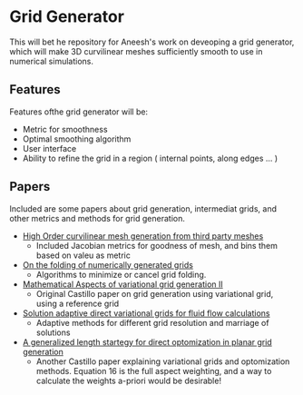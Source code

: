 # Grid Generator
This will bet he repository for Aneesh's work on deveoping a grid generator, which will make 3D curvilinear meshes sufficiently smooth to use in numerical simulations.

## Features
Features ofthe grid generator will be:
- Metric for smoothness
- Optimal smoothing algorithm
- User interface
- Ability to refine the grid in a region ( internal points, along edges ... )

## Papers
Included are some papers about grid generation, intermediat grids, and other metrics and methods for grid generation.
- [High Order curvilinear mesh generation from third party meshes](papers/Curvilinear_Mesh-main.pdf)
  - Included Jacobian metrics for goodness of mesh, and bins them based on valeu as metric
- [On the folding of numerically generated grids](papers/Folding_Numerically_Generated_Grids1988.pdf)
  - Algorithms to minimize or cancel grid folding.
- [Mathematical Aspects of variational grid generation II](papers/MathGridGenII.pdf)
  - Original Castillo paper on grid generation using variational grid, using a reference grid
- [Solution adaptive direct variational grids for fluid flow calculations](papers/Solution_adaptive_direct_variational_grids_for_flu.pdf)
  - Adaptive methods for different grid resolution and marriage of solutions
- [A generalized length startegy for direct optomization in planar grid generation](papers/a-generalized-length-strategy-for-direct-optimization-in-planar-grid-generation.pdf)
  - Another Castillo paper explaining variational grids and optomization methods. Equation 16 is the full aspect weighting, and a way to calculate the weights a-priori would be desirable!

